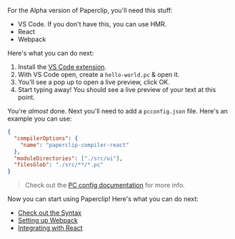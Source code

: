 

For the Alpha version of Paperclip, you'll need this stuff:

- VS Code. If you don't have this, you can use HMR. 
- React
- Webpack

Here's what you can do next:

1. Install the [VS Code extension](https://marketplace.visualstudio.com/items?itemName=crcn.paperclip-vscode-extension).
1. With VS Code open, create a `hello-world.pc` & open it.
1. You'll see a pop up to open a live preview, click OK.
1. Start typing away! You should see a live preview of your text at this point.


You're _almost_ done. Next you'll need to add a `pcconfig.json` file. Here's an example you can use:

```json
{
  "compilerOptions": {
    "name": "paperclip-compiler-react"
  },
  "moduleDirectories": ["./src/ui"],
  "filesGlob": "./src/**/*.pc"
}
```

> Check out the [PC config documentation](../Paperclip%20Config) for more info.

Now you can start using Paperclip! Here's what you can do next:

<!-- - Check out the tutorials -->
- [Check out the Syntax](../Syntax)
- [Setting up Webpack](../Integrations/Webpack.md)
- [Integrating with React](../Integrations/React.md)

